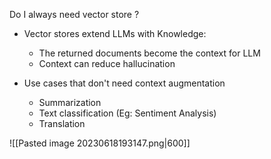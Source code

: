 Do I always need vector store ?
- Vector stores extend LLMs with Knowledge:
	- The returned documents become the context for LLM
	- Context can reduce hallucination

- Use cases that don't need context augmentation
	- Summarization
	- Text classification (Eg: Sentiment Analysis)
	- Translation

![[Pasted image 20230618193147.png|600]]
